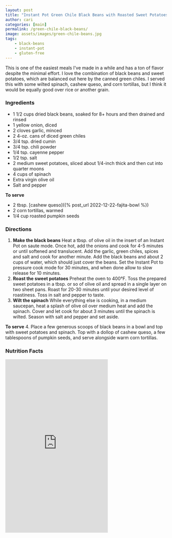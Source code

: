 ```yaml
---
layout: post
title: "Instant Pot Green Chile Black Beans with Roasted Sweet Potatoes"
author: cari
categories: [main]
permalink: /green-chile-black-beans/
image: assets/images/green-chile-beans.jpg
tags:
    - black-beans
    - instant-pot
    - gluten-free
---
```


This is one of the easiest meals I've made in a while and has a ton of flavor despite the minimal effort. I love the combination of black beans and sweet potatoes, which are balanced out here by the canned green chiles. I served this with some wilted spinach, cashew queso, and corn tortillas, but I think it would be equally good over rice or another grain.

<h3> Ingredients </h3>

- 1 1/2 cups dried black beans, soaked for 8+ hours and then drained and rinsed
- 1 yellow onion, diced
- 2 cloves garlic, minced
- 2 4-oz. cans of diced green chiles
- 3/4 tsp. dried cumin
- 3/4 tsp. chili powder
- 1/4 tsp. cayenne pepper
- 1/2 tsp. salt
- 2 medium sweet potatoes, sliced about 1/4-inch thick and then cut into quarter moons
- 4 cups of spinach
- Extra virgin olive oil
- Salt and pepper

**To serve**
- 2 tbsp. [cashew queso]({% post_url 2022-12-22-fajita-bowl %})
- 2 corn tortillas, warmed
- 1/4 cup roasted pumpkin seeds

<h3> Directions </h3>

1. **Make the black beans** Heat a tbsp. of olive oil in the insert of an Instant Pot on saute mode. Once hot, add the onions and cook for 4-5 minutes or until softened and translucent. Add the garlic, green chiles, spices and salt and cook for another minute. Add the black beans and about 2 cups of water, which should just cover the beans. Set the Instant Pot to pressure cook mode for 30 minutes, and when done allow to slow release for 10 minutes.
2. **Roast the sweet potatoes** Preheat the oven to 400&deg;F. Toss the prepared sweet potatoes in a tbsp. or so of olive oil and spread in a single layer on two sheet pans. Roast for 20-30 minutes until your desired level of roastiness. Toss in salt and pepper to taste.
2. **Wilt the spinach** While everything else is cooking, in a medium saucepan, heat a splash of olive oil over medium heat and add the spinach. Cover and let cook for about 3 minutes until the spinach is wilted. Season with salt and pepper and set aside.

**To serve**
4. Place a few generous scoops of black beans in a bowl and top with sweet potatoes and spinach. Top with a dollop of cashew queso, a few tablespoons of pumpkin seeds, and serve alongside warm corn tortillas.

<h3> Nutrition Facts </h3>

<iframe title="CRONOMETER.com" width="320" height="540" src="https://cronometer.com/facts.html?food=30417288&measure=83146900&labelType=AMERICAN_2016" frameborder="0"></iframe>
